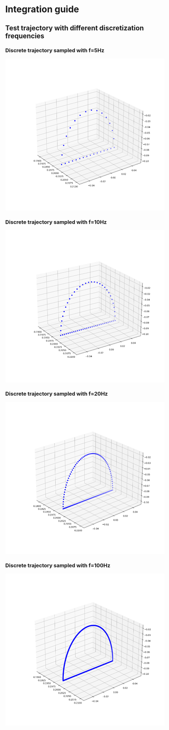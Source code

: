 # Integration guide
## Test trajectory with different discretization frequencies
### Discrete trajectory sampled with f=5Hz
![5hz_traj](images/test_trajectory_5hz.png)
### Discrete trajectory sampled with f=10Hz
![10hz_traj](images/test_trajectory_10hz.png)
### Discrete trajectory sampled with f=20Hz
![20hz_traj](images/test_trajectory_20hz.png)
### Discrete trajectory sampled with f=100Hz
![100hz_traj](images/test_trajectory_100hz.png)
